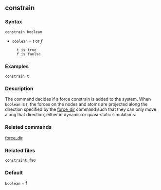 ## constrain

### Syntax

	constrain boolean

* `boolean` = _t_ or _f_

		t is true
		f is faulse

### Examples

	constrain t

### Description

The command decides if a force constrain is added to the system. When `boolean` is _t_, the forces on the nodes and atoms are projected along the direction specified by the [force_dir](force_dir.md) command such that they can only move along that direction, either in dynamic or quasi-static simulations.

### Related commands

[force_dir](force_dir.md)

### Related files

`constraint.f90`

### Default

`boolean` = f